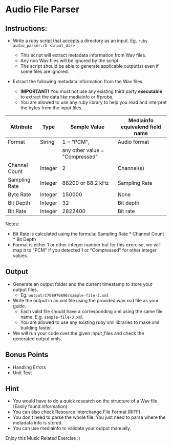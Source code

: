 # Audio File Parser

## Instructions:

- Write a ruby script that accepts a directory as an input. Eg. `ruby audio_parser.rb <input_dir>`
  - This script will extract metadata information from Wav files.
  - Any non Wav files will be ignored by the script.
  - The script should be able to generate applicable output(s) even if some files are ignored.

- Extract the following metadata information from the Wav files. 
  - **IMPORTANT!** You must not use any existing third party **executable** to extract the data like mediainfo or ffprobe.
  - You are allowed to use any ruby library to help you read and interpret the bytes from the input files.

| Attribute       |     Type        |      Sample Value             | Mediainfo equivalend field name |
|-----------------|-----------------|-------------------------------|---------------------------------|
|Format           |String           |1 = "PCM",                     |Audio format                     |
|                 |                 |any other value = "Compressed" |                                 |
|Channel Count    |Integer          |2                              |Channel(s)                       |
|Sampling Rate    |Integer          |88200 or 88.2 kHz              |Sampling Rate                    |
|Byte Rate        |Integer          |150000                         |None                             |
|Bit Depth        |Integer          |32                             |Bit depth                        |
|Bit Rate         |Integer          |2822400                        |Bit rate                         |

Notes:
- Bit Rate is calculated using the formula: Sampling Rate * Channel Count * Bit Depth
- Format is either 1 or other integer number but for this exercise, we will map it to "PCM" if you detected 1 or "Compressed" for other integer values.

## Output
- Generate an output folder and the current timestamp to store your output files.
  - Eg. `output/1708976890/sample-file-3.xml`
- Write the output in an xml file using the provided wav.xsd file as your guide.
  - Each valid file should have a corresponding xml using the same file name. E.g. `sample-file-3.xml`
  - You are allowed to use any existing ruby xml libraries to make xml building faster.
- We will run your code over the given input_files and check the generated output xmls.

## Bonus Points
- Handling Errors
- Unit Test

## Hint
- You would have to do a quick research on the structure of a Wav file. (Easily found information)
- You can also check Resource Interchange File Format (RIFF).
- You don't need to parse the whole file. You just need to parse where the metadata info is stored.
- You can use mediainfo to validate your output manually.

Enjoy this Music Related Exercise :)